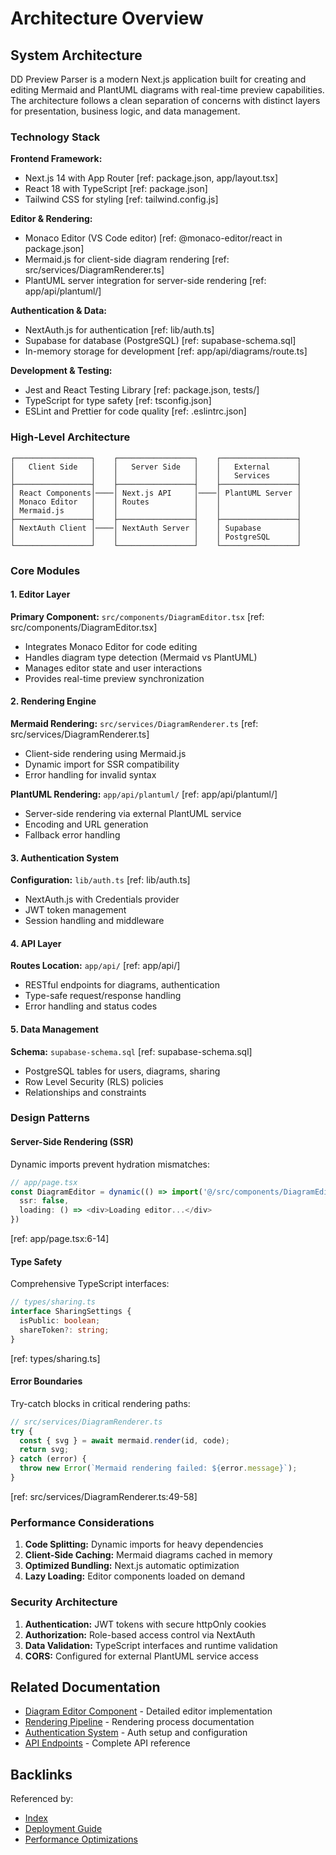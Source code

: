 # Architecture Overview

## System Architecture

DD Preview Parser is a modern Next.js application built for creating and editing Mermaid and PlantUML diagrams with real-time preview capabilities. The architecture follows a clean separation of concerns with distinct layers for presentation, business logic, and data management.

### Technology Stack

**Frontend Framework:**
- Next.js 14 with App Router [ref: package.json, app/layout.tsx]
- React 18 with TypeScript [ref: package.json]
- Tailwind CSS for styling [ref: tailwind.config.js]

**Editor & Rendering:**
- Monaco Editor (VS Code editor) [ref: @monaco-editor/react in package.json]
- Mermaid.js for client-side diagram rendering [ref: src/services/DiagramRenderer.ts]
- PlantUML server integration for server-side rendering [ref: app/api/plantuml/]

**Authentication & Data:**
- NextAuth.js for authentication [ref: lib/auth.ts]
- Supabase for database (PostgreSQL) [ref: supabase-schema.sql]
- In-memory storage for development [ref: app/api/diagrams/route.ts]

**Development & Testing:**
- Jest and React Testing Library [ref: package.json, tests/]
- TypeScript for type safety [ref: tsconfig.json]
- ESLint and Prettier for code quality [ref: .eslintrc.json]

### High-Level Architecture

```
┌─────────────────┐    ┌─────────────────┐    ┌─────────────────┐
│   Client Side   │    │   Server Side   │    │   External      │
│                 │    │                 │    │   Services      │
├─────────────────┤    ├─────────────────┤    ├─────────────────┤
│ React Components│────│ Next.js API     │────│ PlantUML Server │
│ Monaco Editor   │    │ Routes          │    │                 │
│ Mermaid.js      │    │                 │    │                 │
├─────────────────┤    ├─────────────────┤    ├─────────────────┤
│ NextAuth Client │────│ NextAuth Server │    │ Supabase        │
│                 │    │                 │    │ PostgreSQL      │
└─────────────────┘    └─────────────────┘    └─────────────────┘
```

### Core Modules

#### 1. Editor Layer
**Primary Component:** `src/components/DiagramEditor.tsx` [ref: src/components/DiagramEditor.tsx]
- Integrates Monaco Editor for code editing
- Handles diagram type detection (Mermaid vs PlantUML)
- Manages editor state and user interactions
- Provides real-time preview synchronization

#### 2. Rendering Engine
**Mermaid Rendering:** `src/services/DiagramRenderer.ts` [ref: src/services/DiagramRenderer.ts]
- Client-side rendering using Mermaid.js
- Dynamic import for SSR compatibility
- Error handling for invalid syntax

**PlantUML Rendering:** `app/api/plantuml/` [ref: app/api/plantuml/]
- Server-side rendering via external PlantUML service
- Encoding and URL generation
- Fallback error handling

#### 3. Authentication System
**Configuration:** `lib/auth.ts` [ref: lib/auth.ts]
- NextAuth.js with Credentials provider
- JWT token management
- Session handling and middleware

#### 4. API Layer
**Routes Location:** `app/api/` [ref: app/api/]
- RESTful endpoints for diagrams, authentication
- Type-safe request/response handling
- Error handling and status codes

#### 5. Data Management
**Schema:** `supabase-schema.sql` [ref: supabase-schema.sql]
- PostgreSQL tables for users, diagrams, sharing
- Row Level Security (RLS) policies
- Relationships and constraints

### Design Patterns

#### Server-Side Rendering (SSR)
Dynamic imports prevent hydration mismatches:
```typescript
// app/page.tsx
const DiagramEditor = dynamic(() => import('@/src/components/DiagramEditor'), {
  ssr: false,
  loading: () => <div>Loading editor...</div>
})
```
[ref: app/page.tsx:6-14]

#### Type Safety
Comprehensive TypeScript interfaces:
```typescript
// types/sharing.ts
interface SharingSettings {
  isPublic: boolean;
  shareToken?: string;
}
```
[ref: types/sharing.ts]

#### Error Boundaries
Try-catch blocks in critical rendering paths:
```typescript
// src/services/DiagramRenderer.ts
try {
  const { svg } = await mermaid.render(id, code);
  return svg;
} catch (error) {
  throw new Error(`Mermaid rendering failed: ${error.message}`);
}
```
[ref: src/services/DiagramRenderer.ts:49-58]

### Performance Considerations

1. **Code Splitting:** Dynamic imports for heavy dependencies
2. **Client-Side Caching:** Mermaid diagrams cached in memory
3. **Optimized Bundling:** Next.js automatic optimization
4. **Lazy Loading:** Editor components loaded on demand

### Security Architecture

1. **Authentication:** JWT tokens with secure httpOnly cookies
2. **Authorization:** Role-based access control via NextAuth
3. **Data Validation:** TypeScript interfaces and runtime validation
4. **CORS:** Configured for external PlantUML service access

## Related Documentation

- [Diagram Editor Component](diagram-editor-component.md) - Detailed editor implementation
- [Rendering Pipeline](rendering-pipeline.md) - Rendering process documentation
- [Authentication System](authentication-system.md) - Auth setup and configuration
- [API Endpoints](api-endpoints.md) - Complete API reference

## Backlinks

Referenced by:
- [Index](index.md)
- [Deployment Guide](deployment-guide.md)
- [Performance Optimizations](performance-optimizations.md)